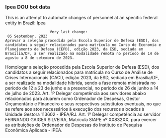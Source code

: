  ### Ipea DOU bot data
 This is an attempt to automate changes of personnel at an specific federal entity in Brazil: Ipea
 
                        Very last change: 
 	 05 September, 2023
	Aprovar a seleção procedida pela Escola Superior de Defesa (ESD), dos candidatos a seguir relacionados para matrícula no Curso de Economia e Planejamento de Defesa (CEPD), edição 2023, da ESD, sediada em Brasília/DF, a ser realizado na modalidade remota no período de 14 de agosto a 8 de setembro de 2023.
Homologar a seleção procedida pela Escola Superior de Defesa (ESD), dos candidatos a seguir relacionados para matrícula no Curso de Análise de Crises Internacionais (CACI), edição 2023, da ESD, sediada em Brasília/DF, a ser realizado na modalidade híbrida, sendo a fase remota ministrada no período de 12 a 23 de junho e a presencial, no período de 26 de junho a 14 de julho de 2023.
Art. 1º Delegar competência aos servidores abaixo relacionados para atuarem como Ordenador de Despesas, Gestor Orçamentário e Financeiro e seus respectivos substitutos eventuais, no que se refere aos atos necessários à execução dos recursos alocados à Unidade Gestora 113602 - IPEA/RJ.
Art. 1º Delegar competência ao servidor FERNANDO GAIGER SILVEIRA, Matrícula SIAPE nº XX832XX, para exercer as atribuições de Ordenador de Despesas do Instituto de Pesquisa Econômica Aplicada - IPEA.
